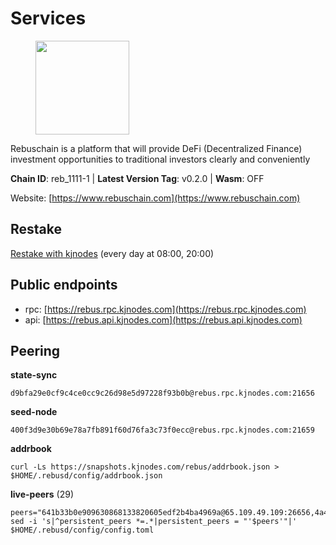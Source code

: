 # Services

<figure><img src="https://raw.githubusercontent.com/kj89/testnet_manuals/main/pingpub/logos/rebus.png" width="150" alt=""><figcaption></figcaption></figure>

Rebuschain is a platform that will provide DeFi (Decentralized Finance)  investment opportunities to traditional investors clearly and conveniently

**Chain ID**: reb_1111-1 | **Latest Version Tag**: v0.2.0 | **Wasm**: OFF

Website: [https://www.rebuschain.com](https://www.rebuschain.com)

## Restake

[Restake with kjnodes](https://restake.app/rebus/rebusvaloper1vndzy8y55ylgpmmsc34uy8rm6kqlml6ffs9lrv) (every day at 08:00, 20:00)
## Public endpoints

* rpc: [https://rebus.rpc.kjnodes.com](https://rebus.rpc.kjnodes.com)
* api: [https://rebus.api.kjnodes.com](https://rebus.api.kjnodes.com)

## Peering

**state-sync**

```
d9bfa29e0cf9c4ce0cc9c26d98e5d97228f93b0b@rebus.rpc.kjnodes.com:21656
```

**seed-node**

```
400f3d9e30b69e78a7fb891f60d76fa3c73f0ecc@rebus.rpc.kjnodes.com:21659
```

**addrbook**
```
curl -Ls https://snapshots.kjnodes.com/rebus/addrbook.json > $HOME/.rebusd/config/addrbook.json
```

**live-peers** (29)
```
peers="641b33b0e909630868133820605edf2b4ba4969a@65.109.49.109:26656,4a4d2e7070e05ad6c13628d2f191d96172659452@65.109.65.210:40656,1fcb45323f9045707c0c344a60d7cb906008cfaf@65.109.80.176:26656,12e6bea6650a53150c01ca3897e4a0b94d6e9d4e@135.181.141.47:26656,9d17d1c5b5d3b8c9e7ffab264b45b5dd979116f3@65.109.24.188:26656,e056318da91e77585f496333040e00e12f6941d1@51.83.97.166:26656,18ec83c4e3938aec31a3a32154969107739f0b81@135.181.153.228:26656,b570827e4397512e077028ea7121d3e19eb25bab@85.10.200.221:26656,69e27ab9b46350654805df3ea8d9ac2f00af4e4c@38.242.244.85:26656,0fedf7695d9e2721663c1d573d6d81a14c21533e@65.21.90.137:12856,b8137c688096d1abcf56942d335d061f212e6629@62.212.65.138:34656,b1b08fe470551dca6d6631fb1bfabb814f6c1aec@54.37.129.164:54556,89ded0a3987d22e46b756fead439e2a4d25f23cb@185.144.99.30:26656,34e3178b6e0f25451fd690c15fc199d5a9bdfb9b@15.204.197.11:26656,304ff8e051b2fbd038771142b69ac915c14c0819@78.46.78.83:26656,3a378fbfae33a593b913371c876c9d275c0abb12@213.239.215.77:26656,256d9790bf186f5a275790f7fe01e1b8800dcaaf@65.21.88.78:26656,d28516746773bfaeca4efa5537c0bf5990b8828e@65.21.229.33:27656,f467e286567f94c89d39a5bcea0e1d68951299f9@146.59.81.204:34456,d3a8fdbe6776fc71998fa893abcd634461b52b19@65.109.92.241:40106,6d8c83cc702365363b829a14efdd414401da369b@23.88.69.167:27565,c126eed9cfede7802d78f570fec8175835309a73@141.95.127.146:26656,12703ce9efe6c1171c193dae2e2041a2be610852@65.108.44.149:29656,9832950578c4492d934d6e875165757f5a98caff@51.83.96.150:26637,2f6b34ad97c4827dace87436f0299cf89fe0c056@136.243.95.80:46656,f2483e5af4cb1fab55e4f6422627c0365f45b5dd@194.163.188.252:26656,eeca453e3a1cf670c78e2255b8f0bd5a9443c30b@65.108.225.71:26656,ce38728ac38ebbb4a72d496d42f8e9030af441d7@162.19.137.25:26656,d9bfa29e0cf9c4ce0cc9c26d98e5d97228f93b0b@65.109.88.38:21656"
sed -i 's|^persistent_peers *=.*|persistent_peers = "'$peers'"|' $HOME/.rebusd/config/config.toml
```
